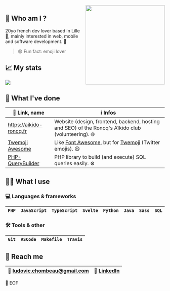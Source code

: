 
<img src="https://octodex.github.com/images/daftpunktocat-thomas.gif" width="250" align="right">

## 🤔 Who am I ?

20yo french dev lover based in Lille 📍, mainly interested in web, mobile and software development. 📱

> 😄 Fun fact: emoji lover


## 📈 My stats

![](https://github-readme-stats.vercel.app/api?username=iamludal&show_icons=true&icon_color=2384de&title_color=2384de)


## 📝 What I've done

| 🔗 Link, name                                                     | ℹ️ Infos                                                                                                                 |
| ---------------------------------------------------------------- | ----------------------------------------------------------------------------------------------------------------------- |
| https://aikido-roncq.fr                                          | Website (design, frontend, backend, hosting and SEO) of the Roncq's Aïkido club (volunteering). 🌐                       |
| [Twemoji Awesome](https://github.com/iamludal/twemoji-awesome)   | Like [Font Awesome](https://fontawesome.com), but for [Twemoji](https://github.com/twitter/twemoji) (Twitter emojis). 😃 |
| [PHP-QueryBuilder](https://github.com/iamludal/PHP-QueryBuilder) | PHP library to build (and execute) SQL queries easily. ⚙️                                                                |


## 👨‍💻 What I use

### 💻 Languages & frameworks

| `PHP` | `JavaScript` | `TypeScript` | `Svelte` | `Python` | `Java` | `Sass` | `SQL` |
| ----- | ------------ | ------------ | -------- | -------- | ------ | ------ | ----- |


### 🛠️ Tools & other

| `Git` | `VSCode` | `Makefile` | `Travis` |
| ----- | -------- | ---------- | -------- |


## 💬 Reach me

 | 📧 [ludovic.chombeau@gmail.com](mailto:ludovic.chombeau@gmail.com) | 👥 [LinkedIn](https://linkedin.com/in/ludovic-chombeau) |
 | ----------------------------------------------------------------- | ------------------------------------------------------ |


💾 EOF
